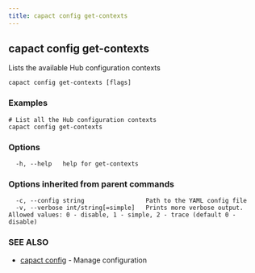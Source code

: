 ```yaml
---
title: capact config get-contexts
---
```


## capact config get-contexts

Lists the available Hub configuration contexts

```
capact config get-contexts [flags]
```

### Examples

```
# List all the Hub configuration contexts 
capact config get-contexts

```

### Options

```
  -h, --help   help for get-contexts
```

### Options inherited from parent commands

```
  -c, --config string                 Path to the YAML config file
  -v, --verbose int/string[=simple]   Prints more verbose output. Allowed values: 0 - disable, 1 - simple, 2 - trace (default 0 - disable)
```

### SEE ALSO

* [capact config](capact_config.md)	 - Manage configuration

